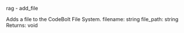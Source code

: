 rag - add_file

Adds a file to the CodeBolt File System.
filename: string
file_path: string
Returns: void
